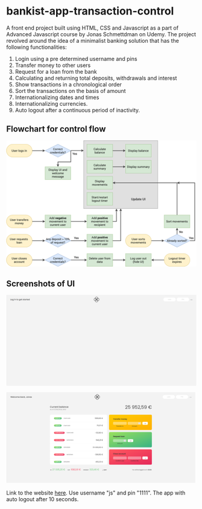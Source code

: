 # bankist-app-transaction-control

A front end project built using HTML, CSS and Javascript as a part of Advanced Javascript course by Jonas Schmettdman on Udemy. The project revolved around the idea of a minimalist banking solution that has the following functionalities:
1. Login using a pre determined username and pins
2. Transfer money to other users
3. Request for a loan from the bank
4. Calculating and returning total deposits, withdrawals and interest
5. Show transactions in a chronological order
6. Sort the transactions on the basis of amount
7. Internationalizing dates and times
8. Internationalizing currencies.
9. Auto logout after a continuous period of inactivity.


## Flowchart for control flow
![](https://github.com/Sushant-Mittal/bankist-app-transaction-control/blob/main/Bankist-flowchart.png)


## Screenshots of UI
![](https://github.com/Sushant-Mittal/bankist-app-transaction-control/blob/main/image.png)

![](https://github.com/Sushant-Mittal/bankist-app-transaction-control/blob/main/screenshot-127.0.0.1_5501-2024.09.27-14_52_31.png)

Link to the website [here](https://sushant-mittal.github.io/bankist-app-transaction-control/). Use username "js" and pin "1111". The app with auto logout after 10 seconds.
